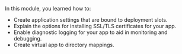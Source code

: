 In this module, you learned how to:

* Create application settings that are bound to deployment slots.
* Explain the options for installing SSL/TLS certificates for your app.
* Enable diagnostic logging for your app to aid in monitoring and debugging.
* Create virtual app to directory mappings.
